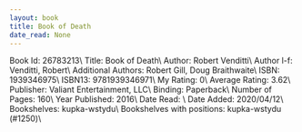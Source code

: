 ```yaml
---
layout: book
title: Book of Death
date_read: None
---
```


Book Id: 26783213\ 
Title: Book of Death\ 
Author: Robert Venditti\ 
Author l-f: Venditti, Robert\ 
Additional Authors: Robert Gill, Doug Braithwaite\ 
ISBN: 1939346975\ 
ISBN13: 9781939346971\ 
My Rating: 0\ 
Average Rating: 3.62\ 
Publisher: Valiant Entertainment, LLC\ 
Binding: Paperback\ 
Number of Pages: 160\ 
Year Published: 2016\ 
Date Read: \ 
Date Added: 2020/04/12\ 
Bookshelves: kupka-wstydu\ 
Bookshelves with positions: kupka-wstydu (#1250)\ 


